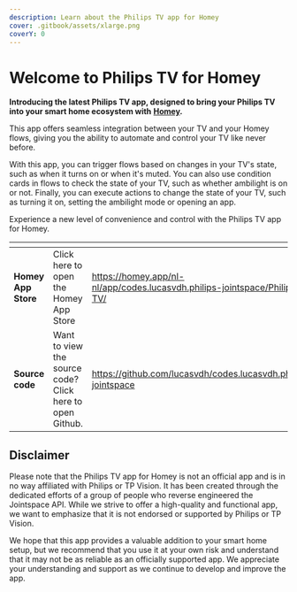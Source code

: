 ```yaml
---
description: Learn about the Philips TV app for Homey
cover: .gitbook/assets/xlarge.png
coverY: 0
---
```


# Welcome to Philips TV for Homey

**Introducing the latest Philips TV app, designed to bring your Philips TV into your smart home ecosystem with** [**Homey**](https://homey.app)**.**

This app offers seamless integration between your TV and your Homey flows, giving you the ability to automate and control your TV like never before.

With this app, you can trigger flows based on changes in your TV's state, such as when it turns on or when it's muted. You can also use condition cards in flows to check the state of your TV, such as whether ambilight is on or not. Finally, you can execute actions to change the state of your TV, such as turning it on, setting the ambilight mode or opening an app.

Experience a new level of convenience and control with the Philips TV app for Homey.



<table data-card-size="large" data-view="cards"><thead><tr><th></th><th></th><th data-hidden data-card-target data-type="content-ref"></th><th data-hidden data-card-cover data-type="files"></th></tr></thead><tbody><tr><td><strong>Homey App Store</strong></td><td>Click here to open the Homey App Store</td><td><a href="https://homey.app/nl-nl/app/codes.lucasvdh.philips-jointspace/Philips-TV/">https://homey.app/nl-nl/app/codes.lucasvdh.philips-jointspace/Philips-TV/</a></td><td><a href=".gitbook/assets/large.png">large.png</a></td></tr><tr><td><strong>Source code</strong></td><td>Want to view the source code? Click here to open Github.</td><td><a href="https://github.com/lucasvdh/codes.lucasvdh.philips-jointspace">https://github.com/lucasvdh/codes.lucasvdh.philips-jointspace</a></td><td><a href=".gitbook/assets/codes.lucasvdh.philips-jointspace.png">codes.lucasvdh.philips-jointspace.png</a></td></tr></tbody></table>

## Disclaimer

Please note that the Philips TV app for Homey is not an official app and is in no way affiliated with Philips or TP Vision. It has been created through the dedicated efforts of a group of people who reverse engineered the Jointspace API. While we strive to offer a high-quality and functional app, we want to emphasize that it is not endorsed or supported by Philips or TP Vision.

We hope that this app provides a valuable addition to your smart home setup, but we recommend that you use it at your own risk and understand that it may not be as reliable as an officially supported app. We appreciate your understanding and support as we continue to develop and improve the app.
